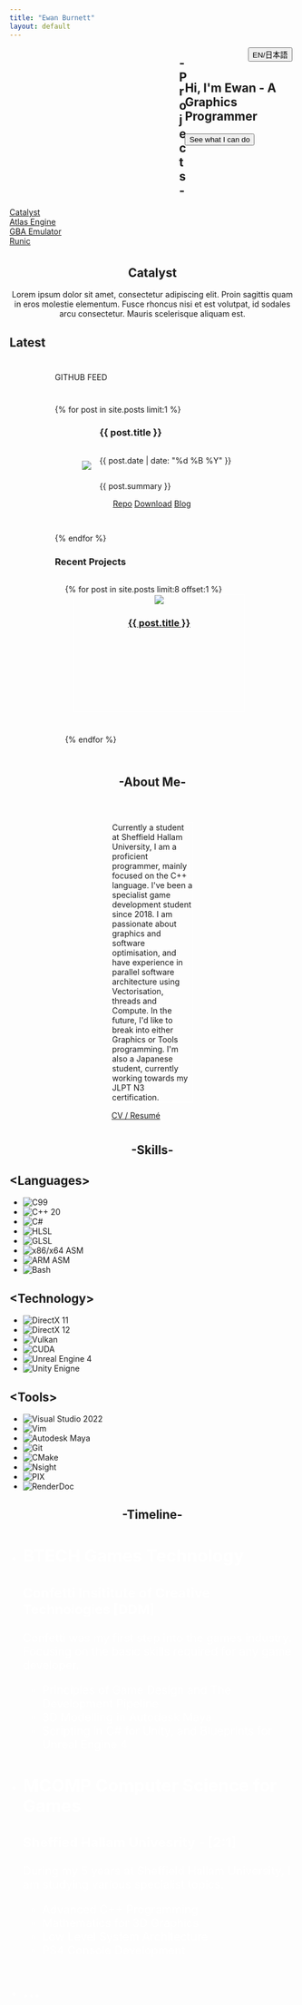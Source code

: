 ```yaml
---
title: "Ewan Burnett"
layout: default
---
```

<html>
    <head>
        <meta charset="UTF-8">
        <meta name = 'viewport' content = 'width = device-width, initial-scale = 1.0'>
        <title>Portfolio</title>
        <link rel = 'stylesheet' href = '/assets/css/stylesheet.css'>
        <link rel="stylesheet" href="/assets/css/flickity.css" media="screen">
        <link rel="stylesheet" href="/assets/css/fullscreen.css" media="screen">
        <link rel="stylesheet" href="node_modules/github-activity-feed/dist/github-activity.min.css">
        <link rel="stylesheet" href="node_modules/octicons/build/font/octicons.css">
        <link rel="stylesheet" href="node_modules/github-activity-feed/dist/github-activity.dark.min.css">
        <link rel="stylesheet" href="https://unpkg.com/octicons@4.4.0/build/font/octicons.css">
<link rel="stylesheet" href="https://unpkg.com/github-activity-feed@latest/dist/github-activity.min.css">

<script type="text/javascript" src="https://unpkg.com/mustache@4.2.0/mustache.min.js"></script>
<script type="text/javascript" src="https://unpkg.com/github-activity-feed@latest/dist/github-activity.min.js"></script>

<!-- if using dark theme add this in addition to the main CSS file -->
<link rel="stylesheet" href="https://unpkg.com/github-activity-feed@latest/dist/github-activity.dark.min.css">
    </head>
    <body>
    <!--Intro Section-->
    <section id = 'intro'>
        <div style="width:99%; margin:10%, 8%;">   <!--Intro Wrapper-->
            <div style="float: left; width:60%; position: relative; background-colour: purple;">
            <!--Site Demo-->
            <canvas id = 'demoCanvas' width = '1280' height = '720' style="display: flex;"></canvas>
            </div>
            <!--Intro Taglines-->
            <div style="float: right; width:40%; background-colour: red;">
                <!--Translate Button-->
                <div style = "float: right;">
                    <button class = "b0" onClick = "window.location.href='#'" >EN/日本語</button>
                </div>
                <!--Site Intro-->
                <div style = "position: relative; margin: 10px;  margin-top: 30%;">
                    <h1>Hi, I'm Ewan - A Graphics Programmer</h1>
                    <button style="display: flex" class = 'b0' onClick = "window.location.href='#projects'">See what I can do </button>
                </div>
                <!--Socials-->
                <div style="float: right; margin-right: 5%; margin-top:5%; ">
                    <a class='icon' href="http://github.com/EwanBurnett" target="_blank"><i class="fa-brands fa-github"></i></a>
                    <a class='icon' href="https://www.linkedin.com/in/ewanburnettsk/" target="_blank"><i class="fa-brands fa-linkedin-in"></i></a>
                    <a class='icon' href="https://twitter.com/StrikerDEV_" target="_blank"><i class="fa-brands fa-twitter"></i></a>
                    <a class='icon' href="mailto:ewanburnettsk@outlook.com" target="_blank"><i class="fa-solid fa-envelope"></i></a>
                </div>
            </div>
        </div>
    </section>
    <!--Projects Section-->
    <section id = 'projects'>
        <div style="width:100%;">   <!--Projects Wrapper-->
            <div>
                <h1 style="display: flex; flex-direction: column; justify-content: center; text-align: center;">-Projects-</h1>
                <div>
                <div class="showreel js-flickity">
                    <div class="slide" id = 'project1'><a href = '#'>Catalyst</a></div>
                    <div class="slide" id = 'project2'><a href = '#'>Atlas Engine</a></div>
                    <div class="slide" id = 'project3'><a href = '#'>GBA Emulator</a></div>
                    <div class="slide" id = 'project4'><a href = '#'>Runic</a></div>
                </div>  
                </div>
                <div>
                    <div style="padding-top:1%; display:block;" id='desc_project1'>
                        <h2 style="display: flex; flex-direction: column; justify-content: center; text-align: center;">Catalyst</h2>
                        <p style="display: flex; flex-direction: column; justify-content: center; text-align: center;">Lorem ipsum dolor sit amet, consectetur adipiscing elit. Proin sagittis quam in eros molestie elementum. Fusce rhoncus nisi et est volutpat, id sodales arcu consectetur. Mauris scelerisque aliquam est.</p>
                    </div>
                    <div style="padding-top:1%; display:none;" id='desc_project2'>
                        <h2 style="display: flex; flex-direction: column; justify-content: center; text-align: center;">Atlas Engine</h2>
                        <p style="display: flex; flex-direction: column; justify-content: center; text-align: center;">Lorem ipsum dolor sit amet, consectetur adipiscing elit. Proin sagittis quam in eros molestie elementum. Fusce rhoncus nisi et est volutpat, id sodales arcu consectetur. Mauris scelerisque aliquam est.</p>
                    </div>
                    <div style="padding-top:1%; display:none;" id='desc_project3'>
                        <h2 style="display: flex; flex-direction: column; justify-content: center; text-align: center;">GBA Emulator</h2>
                        <p style="display: flex; flex-direction: column; justify-content: center; text-align: center;">Lorem ipsum dolor sit amet, consectetur adipiscing elit. Proin sagittis quam in eros molestie elementum. Fusce rhoncus nisi et est volutpat, id sodales arcu consectetur. Mauris scelerisque aliquam est.</p>
                    </div>
                    <div style="padding-top:1%; display:none;" id='desc_project4'>
                        <h2 style="display: flex; flex-direction: column; justify-content: center; text-align: center;">Runic</h2>
                        <p style="display: flex; flex-direction: column; justify-content: center; text-align: center;">Lorem ipsum dolor sit amet, consectetur adipiscing elit. Proin sagittis quam in eros molestie elementum. Fusce rhoncus nisi et est volutpat, id sodales arcu consectetur. Mauris scelerisque aliquam est.</p>
                    </div>
                </div>
            </div>
                    <h2>Latest</h2>
            <!--Git Commit Activity-->
            <div id="feed" style="margin-top:40px;margin-bottom:40px; margin-left: 80px; margin-right: 80px;">GITHUB FEED</div>
            <!--Project Subnavigation Bar-->
            <div class = 'projectSubnav' style="margin-top:40px;margin-bottom:40px; margin-left: 80px; margin-right: 80px;">
                    {% for post in site.posts limit:1 %}
                    <!--Latest Post-->
                    <div class = 'blogpost' style="align-items: center;
  display: flex;
  justify-content: center; margin-bottom: 30px;">
                        <div style=" margin: 15px 15px 15px 15px;">
                            <img src = "{{ post.card }}"/>
                        </div>
                        <div style = "display: flex; flex-direction: column;">
                            <h3>{{ post.title }}</h3>  
                            <p class="blogdate">{{ post.date | date: "%d %B %Y" }}</p>
                            <p>{{ post.summary }}</p>
                            <div>
                                <ul style = "margin-top: auto; color: white;">
                                <a class = "btn" href = "{{ post.repository }}">Repo</a>
                                <a class = "btn" href = "{{ post.download }}">Download</a>
                                <a class = "btn" href = "{{ post.url }}">Blog</a>
                                </ul>
                            </div>
                        </div>
                    </div>
                    {% endfor %}
                    <h3>Recent Projects</h3>
                    <!--Recent Posts-->
                    <div style="align-items: center; display: flex; justify-content: center; margin: auto;">
                    <ul class='blogposts'>
                    {% for post in site.posts limit:8 offset:1 %}
                    <!--Latest Post-->
                    <div class = 'blogpost' style = "border: 1px solid white; margin: 1px 15px 40px 15px; padding: auto; width: 300px; height: 205px; display: inline-block; text-align: center;">
                        <a href = "{{ post.url }}">
                            <img src = "{{ post.thumbnail }}"/>
                            <h3>{{ post.title }}</h3>
                            <!--<p class="blogdate">{{ post.date | date: "%d %B %Y" }}</p>-->
                        </a>
                    </div>
                    {% endfor %}
                    </ul>
                    </div>
                </div>
        </div>
    </section>
    <!--About Section-->
    <section id = 'about'>
        <div style="width:100%;">
            <h1 style="display: flex; flex-direction: column; justify-content: center; text-align: center;">-About Me-</h1>
            <div>
                <img class = 'promoimage' href = "https://dummyimage.com/400x600/9fa19c/fff.png&text=Promo+Image+(400x600)">
            </div>
            <div>
            <div style="margin-top:40px;margin-bottom:40px; margin-left: 180px; margin-right: 180px;">
                <p style = "border: 1px solid white;">Currently a student at Sheffield Hallam University, I am a proficient programmer, mainly focused on the C++ language. I've been a specialist game development student since 2018. I am passionate about graphics and software optimisation, and have experience in parallel software architecture using Vectorisation, threads and Compute. In the future, I'd like to break into either Graphics or Tools programming. I'm also a Japanese student, currently working towards my JLPT N3 certification.</p>
            <a class = 'btn' href = '/Resources/Ewan Burnett CV 2021-2022.pdf' target = "_blank">CV / Resumé</a>
            </div>
            </div>
        </div>
    </section>
    <!--Skills Section-->
    <section id = 'skills'>
    <div style="width:100%;">
        <h1 style="display: flex; flex-direction: column; justify-content: center; text-align: center;">-Skills-</h1>
        <div>
            <div class = 'skill'>
                <h2>&lt;Languages&gt;</h2>
                <ul>
                    <li><img class = "logo" src="resources/icons/c.png" alt="C99"></li>
                    <li><img class = "logo" src="resources/icons/c++.png" alt="C++ 20"></li>
                    <li><img class = "logo" src="resources/icons/cs.png" alt="C#"></li>
                    <li><img class = "logo" src="resources/icons/hlsl.png" alt="HLSL"></li>
                    <li><img class = "logo" src="resources/icons/glsl.png" alt="GLSL"></li>
                    <li><img class = "logo" src="resources/icons/x8664.png" alt="x86/x64 ASM"></li>
                    <li><img class = "logo" src="resources/icons/arm.png" alt="ARM ASM"></li>
                    <li><img class = "logo" src="resources/icons/bash.png" alt="Bash"></li>
                </ul>
            </div>
            <div class = 'skill'>
                <h2>&lt;Technology&gt;</h2>
                <ul>
                    <li><img class = "logo" src="resources/icons/dx11.png" alt="DirectX 11"></li>
                    <li><img class = "logo" src="resources/icons/dx12.png" alt="DirectX 12"></li>
                    <li><img class = "logo" src="resources/icons/vulkan.png" alt="Vulkan"></li>
                    <li><img class = "logo" src="resources/icons/cuda.png" alt="CUDA"></li>
                    <li><img class = "logo" src="resources/icons/unrealengine4.png" alt="Unreal Engine 4"></li>
                    <li><img class = "logo" src="resources/icons/unity.png" alt="Unity Enigne"></li>
                </ul>
            </div>
            <div class = 'skill'>
                <h2>&lt;Tools&gt;</h2>
                <ul>
                    <li><img class = "logo" src="resources/icons/vs22.png" alt="Visual Studio 2022"></li>
                    <li><img class = "logo" src="resources/icons/vim.png" alt="Vim"></li>
                    <li><img class = "logo" src="resources/icons/maya.png" alt="Autodesk Maya"></li>
                    <li><img class = "logo" src="resources/icons/git.png" alt="Git"></li>
                    <li><img class = "logo" src="resources/icons/cmake.png" alt="CMake"></li>
                    <li><img class = "logo" src="resources/icons/nsight.png" alt="Nsight"></li>
                    <li><img class = "logo" src="resources/icons/pix.png" alt="PIX"></li>
                    <li><img class = "logo" src="resources/icons/renderdoc.png" alt="RenderDoc"></li>
                </ul>
            </div>
        </div>
    </div>
    </section>
    <!--Timeline Section-->
    <section id = 'timeline'>
        <div style="width:100%;">
            <h1 style="display: flex; flex-direction: column; justify-content: center; text-align: center;">-Timeline-</h1>
            <div>   <!--Timeline-->
                <ul class = 'tl'>
                    <li class = 'event' data-date='>2018' style="color: white; font-size: 20px;">
                        <h2>BTECH Games Technology</h2>
                        <h3>Confetti Insititute of Creative Technologies [DDM]</h3>
                        <p>Confetti was my first step into the games industry. Focusing on the basic skills required for any game developer.</p>
                        <ul>
                            <li>Principles of Game Design and The Development Pipeline</li>
                            <li>3D Modelling in Autodesk Maya</li>
                            <li>Scripting in C# for Unity, and Blueprints for Unreal Engine 4</li>
                        </ul>
                    </li>
                     <li class = 'event' data-date='>2020' style="color: white; font-size: 20px;">
                        <h2>MCOMP Computer Science for Games</h2>
                        <h3>Sheffied Hallam Univesrity - [2:1]</h3>
                        <p>During my 5 years at Sheffield Hallam University, I am studying various specialist topics.</p>
                        <ul>
                            <li>Advanced C++ Programming</li>
                            <li>Mathematics for 3D Graphics</li>
                            <li>Low Level System Architecture</li>
                            <li>PS4 Console Development</li>
                        </ul>
                    </li>
                    <li class = 'event' data-date='>2025' style="color: white; font-size: 20px;">
                        <h2>...</h2>
                    </li>
                </ul>
            </div>
        </div>
    </section>
    </body>
            <script src="/assets/script/flickity.pkgd.min.js"></script>
        <script src = "/assets/script/index.js"></script>
        <script src="/assets/script/gl-matrix.js"></script>
        <script src="/assets/script/sitedemo.js"></script>
        <script src="https://kit.fontawesome.com/daf7b09e3b.js" crossorigin="anonymous"></script>
        <script src="/assets/script/fullscreen.js"></script>
</html>
